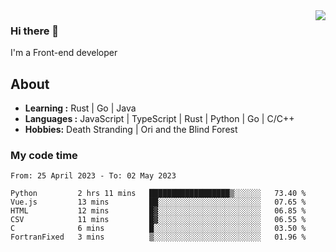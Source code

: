 <img align='right' src="https://github-readme-stats.vercel.app/api?username=strugglebak&show_icons=true">

### Hi there 👋

I'm a Front-end developer

## About

-  **Learning :** Rust | Go | Java
-  **Languages :** JavaScript | TypeScript | Rust | Python | Go | C/C++
-  **Hobbies:** Death Stranding | Ori and the Blind Forest

### My code time

<!--START_SECTION:waka-->

```text
From: 25 April 2023 - To: 02 May 2023

Python         2 hrs 11 mins   ██████████████████▒░░░░░░   73.40 %
Vue.js         13 mins         ██░░░░░░░░░░░░░░░░░░░░░░░   07.65 %
HTML           12 mins         █▓░░░░░░░░░░░░░░░░░░░░░░░   06.85 %
CSV            11 mins         █▓░░░░░░░░░░░░░░░░░░░░░░░   06.55 %
C              6 mins          █░░░░░░░░░░░░░░░░░░░░░░░░   03.50 %
FortranFixed   3 mins          ▒░░░░░░░░░░░░░░░░░░░░░░░░   01.96 %
```

<!--END_SECTION:waka-->
